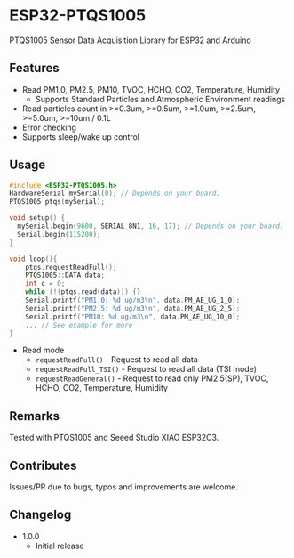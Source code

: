 # ESP32-PTQS1005

PTQS1005 Sensor Data Acquisition Library for ESP32 and Arduino

## Features

* Read PM1.0, PM2.5, PM10, TVOC, HCHO, CO2, Temperature, Humidity
  * Supports Standard Particles and Atmospheric Environment readings
* Read particles count in >=0.3um, >=0.5um, >=1.0um, >=2.5um, >=5.0um, >=10um / 0.1L
* Error checking
* Supports sleep/wake up control

## Usage

```cpp
#include <ESP32-PTQS1005.h>
HardwareSerial mySerial(0); // Depends on your board.
PTQS1005 ptqs(mySerial);

void setup() {
  mySerial.begin(9600, SERIAL_8N1, 16, 17); // Depends on your board.
  Serial.begin(115200);
}

void loop(){
    ptqs.requestReadFull();
    PTQS1005::DATA data;
    int c = 0;
    while (!(ptqs.read(data))) {}
    Serial.printf("PM1.0: %d ug/m3\n", data.PM_AE_UG_1_0);
    Serial.printf("PM2.5: %d ug/m3\n", data.PM_AE_UG_2_5);
    Serial.printf("PM10: %d ug/m3\n", data.PM_AE_UG_10_0);
    ... // See example for more
}
```

* Read mode
    * `requestReadFull()` - Request to read all data
    * `requestReadFull_TSI()` - Request to read all data (TSI mode)
    * `requestReadGeneral()` - Request to read only PM2.5(SP), TVOC, HCHO, CO2, Temperature, Humidity


## Remarks

Tested with PTQS1005 and Seeed Studio XIAO ESP32C3.

## Contributes

Issues/PR due to bugs, typos and improvements are welcome.

## Changelog

* 1.0.0
    * Initial release